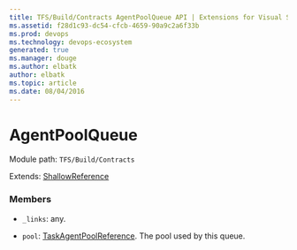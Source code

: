 ```yaml
---
title: TFS/Build/Contracts AgentPoolQueue API | Extensions for Visual Studio Team Services
ms.assetid: f28d1c93-dc54-cfcb-4659-90a9c2a6f33b
ms.prod: devops
ms.technology: devops-ecosystem
generated: true
ms.manager: douge
ms.author: elbatk
author: elbatk
ms.topic: article
ms.date: 08/04/2016
---
```


# AgentPoolQueue

Module path: `TFS/Build/Contracts`

Extends: [ShallowReference](./ShallowReference.md)

### Members

* `_links`: any. 

* `pool`: [TaskAgentPoolReference](./TaskAgentPoolReference.md). The pool used by this queue.

